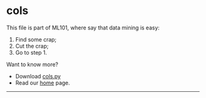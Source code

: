 # cols

This file is part of ML101, where say that data mining is easy:

1. Find some crap;
2. Cut the crap;
3. Go to step 1.

Want to know more? 

+ Download [cols.py](https://github.com/ai-se/timm/blob/master/ml101/src/cols.py)
+ Read our [home](README.md) page.

____

````

